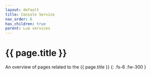 ```yaml
---
layout: default
title: Console Service
nav_order: 6
has_children: true
parent: Lua services
---
```


# {{ page.title }}


An overview of pages related to the {{ page.title }}
{: .fs-6 .fw-300 }
